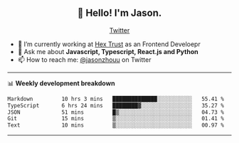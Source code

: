 <h2 align="center">👋 Hello! I'm Jason.</h2>
<p align="center">
  <a href="https://twitter.com/jasonzhouu">Twitter</a>
</p>


- 🔭 I’m currently working at [Hex Trust](https://hextrust.com/) as an Frontend Develoepr
- 💬 Ask me about **Javascript, Typescript, React.js and Python**
- 📫 How to reach me: [@jasonzhouu](https://twitter.com/jasonzhouu) on Twitter

-------

📊 **Weekly development breakdown**
<!--START_SECTION:waka-->

```txt
Markdown         10 hrs 3 mins   ██████████████░░░░░░░░░░░   55.41 %
TypeScript       6 hrs 24 mins   ████████▓░░░░░░░░░░░░░░░░   35.27 %
JSON             51 mins         █▒░░░░░░░░░░░░░░░░░░░░░░░   04.73 %
Git              15 mins         ▒░░░░░░░░░░░░░░░░░░░░░░░░   01.41 %
Text             10 mins         ▒░░░░░░░░░░░░░░░░░░░░░░░░   00.97 %
```

<!--END_SECTION:waka-->

-------
